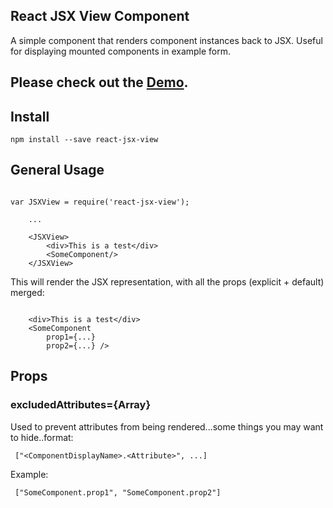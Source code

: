 ## React JSX View Component

A simple component that renders component instances back to JSX. Useful for displaying mounted components in example form.

## Please check out the [Demo](http://mandarinconlabarba.github.io/react-jsx-view/example/index.html).

## Install

```
npm install --save react-jsx-view
```

## General Usage

```

var JSXView = require('react-jsx-view');

    ...

    <JSXView>
        <div>This is a test</div>
        <SomeComponent/>
    </JSXView>

```

This will render the JSX representation, with all the props (explicit + default) merged:

```

    <div>This is a test</div>
    <SomeComponent
        prop1={...}
        prop2={...} />

```

## Props

### excludedAttributes={Array}

Used to prevent attributes from being rendered...some things you may want to hide..format:


```
 ["<ComponentDisplayName>.<Attribute>", ...]
```

Example:

```
 ["SomeComponent.prop1", "SomeComponent.prop2"]
```

